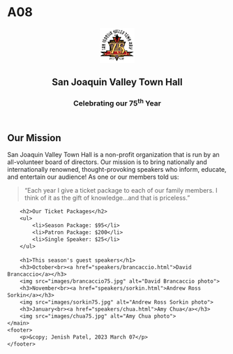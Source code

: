 # A08
<!DOCTYPE html>
<html lang="en">

<head>
	<meta charset="utf-8">
	<title>San Joaquin Valley Town Hall</title>
	<link rel="shortcut icon" href="images/favicon.ico">
</head>

<body>
	<header>
		<img src="images/town_hall_logo.gif" alt="Town Hall logo" height="80">
		<h2>San Joaquin Valley Town Hall</h2>
		<h3>Celebrating our 75<sup>th</sup> Year</h3>
	</header>
	<main>
		<h2>Our Mission</h2>
		<p>San Joaquin Valley Town Hall is a non-profit organization that is run by an 
			all-volunteer board of directors. Our mission is to bring nationally and 
			internationally renowned, thought-provoking speakers who inform, educate, 
			and entertain our audience! As one or our members told us:</p>
		<blockquote>&ldquo;Each year I give a ticket package to each of our family members. 
			I think of it as the gift of knowledge...and that is priceless.&rdquo;</blockquote>

		<h2>Our Ticket Packages</h2>
		<ul>
			<li>Season Package: $95</li>
			<li>Patron Package: $200</li>
			<li>Single Speaker: $25</li>
		</ul>

		<h1>This season's guest speakers</h1>
		<h3>October<br><a href="speakers/brancaccio.html">David Brancaccio</a></h3>
		<img src="images/brancaccio75.jpg" alt="David Brancaccio photo">
		<h3>November<br><a href="speakers/sorkin.html">Andrew Ross Sorkin</a></h3>
		<img src="images/sorkin75.jpg" alt="Andrew Ross Sorkin photo">
		<h3>January<br><a href="speakers/chua.html">Amy Chua</a></h3>
		<img src="images/chua75.jpg" alt="Amy Chua photo">
	</main>
	<footer>
		<p>&copy; Jenish Patel, 2023 March 07</p>
	</footer>
</body>
</html>
